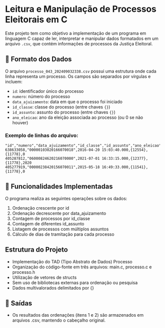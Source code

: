 # Leitura e Manipulação de Processos Eleitorais em C

Este projeto tem como objetivo a implementação de um programa em linguagem C capaz de ler, interpretar e manipular dados formatados em um arquivo `.csv`, que contém informações de processos da Justiça Eleitoral.

## 📄 Formato dos Dados

O arquivo `processo_043_202409032338.csv` possui uma estrutura onde cada linha representa um processo. Os campos são separados por vírgulas e incluem:

- `id`: identificador único do processo
- `numero`: número do processo
- `data_ajuizamento`: data em que o processo foi iniciado
- `id_classe`: classe do processo (entre chaves `{}`)
- `id_assunto`: assunto do processo (entre chaves `{}`)
- `ano_eleicao`: ano da eleição associada ao processo (ou 0 se não houver)

### Exemplo de linhas do arquivo:
```csv
"id","numero","data_ajuizamento","id_classe","id_assunto","ano_eleicao"
638633058,"00000103020166070018",2016-04-20 15:03:40.000,{12554},{11778},0
405287812,"06000824620216070000",2021-07-01 16:33:15.000,{12377},{11778},2020
405277919,"00000238420156070011",2015-05-18 16:49:33.000,{11541},{11778},0
```

## 🔧 Funcionalidades Implementadas
O programa realiza as seguintes operações sobre os dados:

1. Ordenação crescente por id
2. Ordenação decrescente por data_ajuizamento
3. Contagem de processos por id_classe
4. Contagem de diferentes id_assunto
5. Listagem de processos com múltiplos assuntos
6. Cálculo de dias de tramitação para cada processo

## Estrutura do Projeto

- Implementação do TAD (Tipo Abstrato de Dados) Processo
- Organização do código-fonte em três arquivos: main.c, processo.c e processo.h
- Utilização de vetores de structs
- Sem uso de bibliotecas externas para ordenação ou pesquisa
- Dados multivalorados delimitados por {}

## 📁 Saídas

- Os resultados das ordenações (itens 1 e 2) são armazenados em arquivos .csv, mantendo o cabeçalho original.



